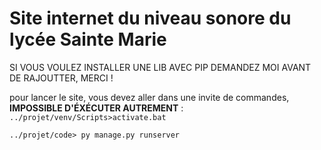 # Site internet du niveau sonore du lycée Sainte Marie

SI VOUS VOULEZ INSTALLER UNE LIB AVEC PIP DEMANDEZ MOI AVANT DE RAJOUTTER, MERCI !

pour lancer le site, vous devez aller dans une invite de commandes, **IMPOSSIBLE D'ÉXÉCUTER AUTREMENT** : 
`../projet/venv/Scripts>activate.bat`

`../projet/code> py manage.py runserver`

